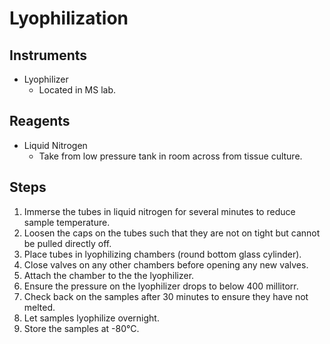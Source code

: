 # Lyophilization

## Instruments

* Lyophilizer
    * Located in MS lab.

## Reagents

* Liquid Nitrogen
    * Take from low pressure tank in room across from tissue culture.

## Steps

1. Immerse the tubes in liquid nitrogen for several minutes to reduce sample
   temperature.
2. Loosen the caps on the tubes such that they are not on tight but cannot be
   pulled directly off.
3. Place tubes in lyophilizing chambers (round bottom glass cylinder).
4. Close valves on any other chambers before opening any new valves.
5. Attach the chamber to the the lyophilizer.
6. Ensure the pressure on the lyophilizer drops to below 400 millitorr.
7. Check back on the samples after 30 minutes to ensure they have not melted.
8. Let samples lyophilize overnight.
9. Store the samples at -80°C.
